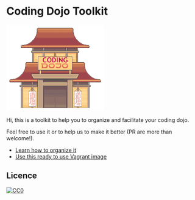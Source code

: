 # Coding Dojo Toolkit
![coding dojo](/img/Dojo.jpg)

Hi, this is a toolkit to help you to organize and facilitate your coding dojo.

Feel free to use it or to help us to make it better (PR are more than welcome!).

- [Learn how to organize it](https://github.com/alebaffa/coding-dojo-toolkit/blob/master/doc/organization.md)
- [Use this ready to use Vagrant image](https://github.com/alebaffa/coding-dojo-toolkit/blob/master/doc/vagrant.md)

## Licence

<p xmlns:dct="http://purl.org/dc/terms/" xmlns:vcard="http://www.w3.org/2001/vcard-rdf/3.0#">
  <a rel="license"
     href="http://creativecommons.org/publicdomain/zero/1.0/">
    <img src="http://i.creativecommons.org/p/zero/1.0/88x31.png" style="border-style: none;" alt="CC0" />
  </a>
</p>
